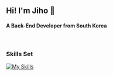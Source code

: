 
<h2>Hi! I'm Jiho 👋</h2>

<h4>A Back-End Developer from South Korea</h4>

<br/>

<h3>Skills Set</h3>

[![My Skills](https://skillicons.dev/icons?i=java,spring,react,js,mysql,jenkins,docker,linux,github,gitlab,notion,idea,vscode)](https://skillicons.dev)


